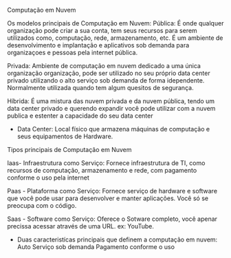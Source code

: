 Computação em Nuvem

Os modelos principais de Computação em Nuvem: Pública: É onde qualquer organização pode criar a sua conta, tem seus recursos para serem utilizados como, computação, rede, armazenamento, etc. É um ambiente de desenvolvimento e implantação e aplicativos sob demanda para organizaçoes e pessoas pela internet pública.

Privada: Ambiente de computação em nuvem dedicado a uma única organização organização, pode ser utilizado no seu próprio data center privado utilizando o alto serviço sob demanda de forma idependente. Normalmente utilizada quando tem algum quesitos de segurança.

Híbrida: É uma mistura das nuvem privada e da nuvem pública, tendo um data center privado e querendo expandir você pode utilizar com a nuvem publica e estenter a capacidade do seu data center

* Data Center: Local físico que armazena máquinas de computação e seus equipamentos de Hardware.

Tipos principais de Computação em Nuvem

Iaas- Infraestrutura como Serviço: Fornece infraestrutura de TI, como recursos de computação, armazenamento e rede, com pagamento conforme o uso pela internet

Paas - Plataforma como Serviço: Fornece serviço de hardware e software que você pode usar para desenvolver e manter aplicações. Você só se preocupa com o código.

Saas - Software como Serviço: Oferece o Sotware completo, você apenar precissa acessar através de uma URL. ex: YouTube.

- Duas caracteristícas principais que definem a computação em nuvem: Auto Serviço sob demanda
                     Pagamento conforme o uso

